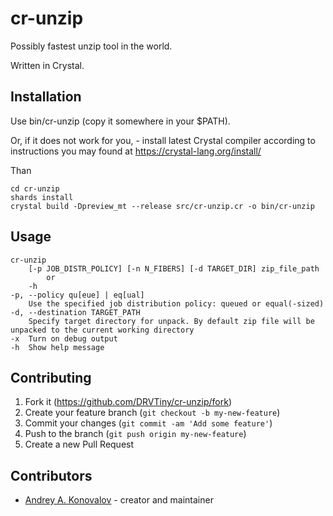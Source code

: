 # cr-unzip

Possibly fastest unzip tool in the world.

Written in Crystal.

## Installation

Use bin/cr-unzip (copy it somewhere in your $PATH).

Or, if it does not work for you, - install latest Crystal compiler according to instructions you may found at <https://crystal-lang.org/install/>

Than 
```
cd cr-unzip
shards install
crystal build -Dpreview_mt --release src/cr-unzip.cr -o bin/cr-unzip
```

## Usage
```
cr-unzip 
	[-p JOB_DISTR_POLICY] [-n N_FIBERS] [-d TARGET_DIR] zip_file_path
		or
	-h
-p, --policy qu[eue] | eq[ual]
	Use the specified job distribution policy: queued or equal(-sized)
-d, --destination TARGET_PATH
	Specify target directory for unpack. By default zip file will be unpacked to the current working directory
-x	Turn on debug output
-h	Show help message
```

## Contributing

1. Fork it (<https://github.com/DRVTiny/cr-unzip/fork>)
2. Create your feature branch (`git checkout -b my-new-feature`)
3. Commit your changes (`git commit -am 'Add some feature'`)
4. Push to the branch (`git push origin my-new-feature`)
5. Create a new Pull Request

## Contributors

- [Andrey A. Konovalov](https://github.com/DRVTiny) - creator and maintainer
